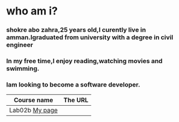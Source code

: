 # who am i?
### shokre abo zahra,25 years old,I curently live in amman.Igraduated from university with a degree in civil engineer
### In my free time,I enjoy reading,watching movies and swimming.
### Iam looking to become a software developer.


Course name  |  The URL
-----------  |  -------
Lab02b          [My page](https://shokreabozahra.github.io/reading-notes/)|




